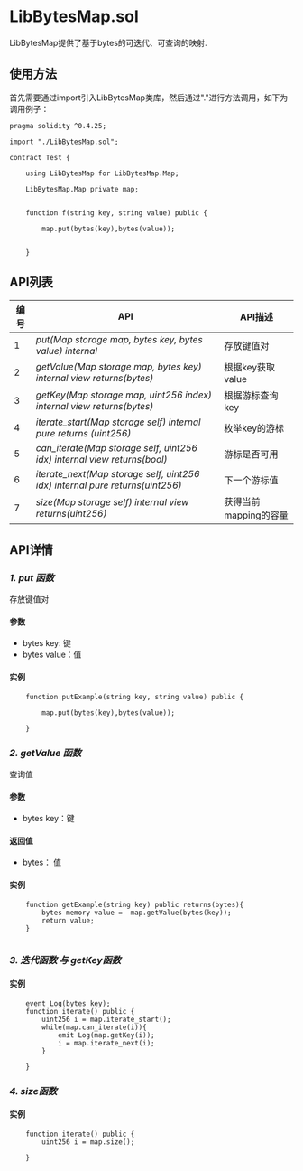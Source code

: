 ﻿# LibBytesMap.sol

LibBytesMap提供了基于bytes的可迭代、可查询的映射.

## 使用方法

首先需要通过import引入LibBytesMap类库，然后通过"."进行方法调用，如下为调用例子：

```
pragma solidity ^0.4.25;

import "./LibBytesMap.sol";

contract Test {
    
    using LibBytesMap for LibBytesMap.Map;
    
    LibBytesMap.Map private map;
    
    
    function f(string key, string value) public {

        map.put(bytes(key),bytes(value));
        
        
    }
```


## API列表

编号 | API | API描述
---|---|---
1 | *put(Map storage map, bytes key, bytes value) internal* | 存放键值对
2 | *getValue(Map storage map, bytes key) internal view returns(bytes)* |根据key获取value
3 | *getKey(Map storage map, uint256 index) internal view returns(bytes)* |根据游标查询key
4 | *iterate_start(Map storage self) internal pure returns (uint256)* | 枚举key的游标
5 | *can_iterate(Map storage self, uint256 idx) internal view returns(bool)* | 游标是否可用
6 | *iterate_next(Map storage self, uint256 idx) internal pure returns(uint256)* | 下一个游标值
7 | *size(Map storage self) internal view returns(uint256)* | 获得当前mapping的容量


## API详情

### ***1. put 函数***

存放键值对

#### 参数

- bytes key: 键
- bytes value：值



#### 实例

```
    function putExample(string key, string value) public {

        map.put(bytes(key),bytes(value));
        
    }
```
### ***2. getValue 函数***

查询值

#### 参数

- bytes key：键

#### 返回值

- bytes： 值

#### 实例

```
    function getExample(string key) public returns(bytes){
        bytes memory value =  map.getValue(bytes(key));
        return value;
    }
    
```
### ***3. 迭代函数 与 getKey函数***

#### 实例

```
    event Log(bytes key);
    function iterate() public {
        uint256 i = map.iterate_start();
        while(map.can_iterate(i)){
            emit Log(map.getKey(i));
            i = map.iterate_next(i);
        }
        
    }
```

### ***4. size函数***

#### 实例

```
    function iterate() public {
        uint256 i = map.size();
        
    }
```

